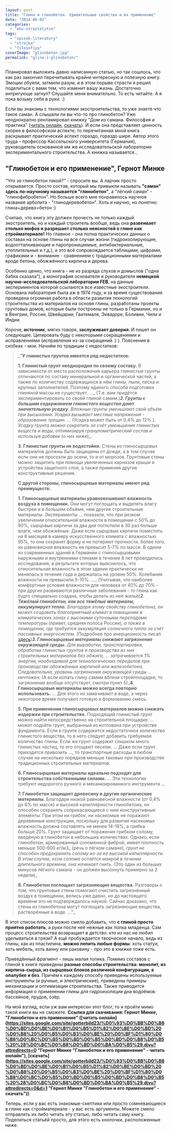 ```yaml
---
layout: post
title: "Глина и глинобетон. Удивительные свойства и их применение"
date: "2014-06-02"
categories: 
  - "eko-stroitelstvo"
tags: 
  - "spisok-literatury"
  - "strojka"
  - "filosofiya"
coverImage: "glinobeton.jpg"
permalink: "glina-i-glinobeton/"
---
```


Планировал выложить давно написанную статью, но так сошлось, что как раз закончил перечитывать крайне интересную и полезную книгу. Эмоции обуяли, затмили разум, и в этом порыве страсти я решил поделиться с вами тем, что изменит вашу жизнь. Достаточно интригующе загнул? Слушайте меня внимательно. То есть читайте. А я пока возьму себя в руки. :)

Если вы знакомы с технологиями экостроительства, то уже знаете что такое саман. А слышали ли вы что-то про глинобетон? Уже неоднократно рекламировал книжку "Дом из самана. Философия и практика" ([читать онлайн](https://docs.google.com/viewer?a=v&pid=sites&srcid=ZGVmYXVsdGRvbWFpbnxnb3R0ZXJiaWxkMjN8Z3g6N2FkNjhmNjc2ZjFmN2MyZQ "Дом из самана: Философия и практика - читать онлайн"), [скачать](https://sites.google.com/site/gotterbild23/%D0%94%D0%BE%D0%BC%20%D0%B8%D0%B7%20%D1%81%D0%B0%D0%BC%D0%B0%D0%BD%D0%B0.pdf?attredirects=0&d=1 "Дом из самана: Философия и практика - скачать")). И если она представляет ценность скорее в философском аспекте, то перечитанная мной книга раскрывает практический аспект гораздо, гораздо шире. Автор этого труда - профессор Кассельского университета (Германия), руководитель основанной им же исследовательской лаборатории экспериментального строительства. А книжка называется...

<!-- READMORE -->

## "Глинобетон и его применение", Гернот Минке

_"Что за глинобетон такой?"_ - спросите вы. А ларчик просто открывается. Просто состав, который мы привыкли называть **"саман" здесь по-научному называется "глинобетон"**, а "лёгкий саман" - "глинофибробетон". Но больше всего мне понравилось научное название арболита - "глинодеревобетон". Хоть и научно, но понятно: глина+дерево=бетон :)

Считаю, что книгу эту должен прочесть не только каждый экостроитель, но и каждый строитель вообще, ведь она **развеивает столько мифов и разрешает столько неясностей о глине как стройматериале!** Но главное - она полна практических данных о составах на основе глины на все случаи жизни (гидроизолирующие, водоотталкивающие и паропроницаемые, антибактериальные, утеплительные и т.д.), и это всё сопровождается таблицами, цифрами, графиками и - внимание - сравнением с традиционными материалами вроде бетона, обожжённого кирпича и дерева.

Особенно ценно, что книга - не из разряда слухов и домыслов ("одна бабка сказала"), а монография основателя и руководителя **немецкой научно-исследовательской лаборатории FEB**, на данные экспериментов которой ссылаются все известные экостроители. Основана лаборатория была аж в 1974 году, и за время существования проведена огромная работа в области развития технологий строительства из материалов на основе глины, разработаны проекты грунтовых домов, которые были построены не только в Германии, но и в Венгрии, России, Швейцарии, Гватемале, Эквадоре, Боливии, Чили и Индии.

Короче, **источник**, мягко говоря, **заслуживает доверия**. И пишет он следующее. Цитировать буду с некоторыми сокращениями и исправлениями (исправления из-за сокращений :) ). Пояснения в скобках - мои. Начнём по традиции с недостатков:

> _"**У глинистых грунтов имеется ряд недостатков:**
> 
> **1\. Глинистый грунт неоднороден по своему составу.** В зависимости от места расположения карьера глинистые грунты отличаются по составу минеральной и органической частей, а также по количеству содержащихся в нём глины, пыли, песка и крупных заполнителей. Поэтому единого способа подготовки глиняной массы не существует. ..._ (Т.е. вам придётся экспериментировать со своей глиной самим.)_**2\. Грунты с большим содержанием глинистого вещества дают значительную усадку.** Влажные грунты уменьшают свой объём при высыхании. Усадка вызывает местные напряжения - образование трещин. ..._ (Усадка может быть от 0,4% до 12%.)_. Усадку грунта можно сократить за счёт уменьшения глинистых веществ и воды, оптимизируя гранулометрический состав и используя добавки_ (о них ниже)_.
> 
> **3\. Глинистые грунты не водостойки.** Стены из глиносырцовых материалов должны быть защищены от дождя, а в том случае если они не просохли до осени, то и от морозов. Грунтовые стены можно защитить при помощи увеличенных карнизов крыши и устройства защитного слоя, а также применяя другие конструктивные решения.
> 
> **С другой стороны, глиносырцовые материалы имеют ряд преимуществ:**
> 
> **1\. Глиносырцовые материалы уравновешивают влажность воздуха в помещении.** Они могут поглощать и выделять влагу быстрее и в большем объёме, чем другие строительные материалы. Эксперименты ... показали, что при резком увеличении относительной влажности в помещении с 50% до 80%, сырцовые кирпичи за два дня поглотили в 30 раз больше влаги, чем обожжёные. Даже если сырцовые кирпичи поместить на 6 месяцев в камеру искусственного климата с влажностью 95%, то они сохранят форму и не потеряют прочности, более того, их равновесная влажность не превысит 5-7% по массе. В одном из современных зданий в Германии с глиносырцовыми наружными и внутренними стенами в течение 8 лет проводились исследования, в результате которых выяснилось, что относительная влажность в этом здании практически не менялась в течение года и держалась на уровне 50%. Колебания влажности не превысили 5-10%. ..._ (Учитывая, что наиболее комфортные условия влажности для человека от 40% до 70% - при других развиваются различные заболевания - то глина как будто специально создана, чтобы делать из неё жильё)_**2\. Тяжёлый глинобетон, как все тяжёлые материалы, аккумулирует тепло.** Благодаря этому свойству глинобетона, он может создавать благоприятный климат в помещении в климатических зонах с высокими суточными перепадами температуры_ (привет, средняя полоса России)_, а также в помещении, где требуется аккумуляция солнечного тепла за счёт пассивных энергосистем._ (Подробнее про инерционность писал [здесь](/inercionnye-i-bezinercionnye-doma/ "Инерционные и безинерционные дома"))_**3\. Глиносырцовые материалы снижают загрязнение окружающей среды.** Для выработки, транспортировки, обработки глинистых грунтов и производства из них строительных материалов без обжига, ... затрачивается 1% энергии, наобходимой для технологических переделов при производстве обожжённых кирпичей или железобетона. Следовательно, уровень загрязнения окружающей среды ... ничтожен._ (А если копать глину самим вблизи стройплощадки, то загрязнение вообще отсутствует, смотри пункт 5)_**4\. Глиносырцовые материалы можно всегда повторно использовать.** ... Для этого их замачивают в воде, а через некоторое время получают готовую к формованию смесь.
> 
> **5\. При применении глиносырцовых материалов можно снижать издержки при строительстве.** Подходящий глинистый грунт можно найти непосредственно на строительной площадке. ... может подойти грунт, выбранный из котлована при устройстве фундамента. Если в грунте содержится недостаточное количество глинистого вещества, то в него следует добавить требуемое количество глины. Если же грунт содержит слишком много глинистых частиц, то его отощают песком. ... Даже если грунт приходится привозить ..., то транспортные расходы в любом случае на несколько порядков меньше таковых при производстве традиционных строительных материалов.
> 
> **6\. Глиносырцовые материалы идеально подходят для строительства собственными силами.** ... Эти технологии требуют недорогого ручного и механизированного инструмента ...
> 
> **7\. Глинобетон защищает древесину и другие органические материалы.** Благодаря низкой равновесной влажности (от 0,4% до 6% по массе) и высокой капиллярности глинобетона, он способен сохранять соприкасающиеся с ним конструктивные элементы. При этом ни грибок, ни насекомые не поражают деревянные конструкции, поскольку для развития насекомых влажность должна составлять не менее 14-18%, а грибка - больше 20%. Грунт защищает от поражения грибком солому, введёную в глинобетон в небольших количествах. Однако, если глинобетон, армированный соломенной фиброй, имеет плотность меньше 500-600 кг/м3_ (речь о лёгком самане)_, грунт не способен предохранять солому из-за её высокой капиллярности. В этом случае, если солома остаётся мокрой в течение длительного времени, она начинает гнить._ (Это один из больших минусов лёгкого самана - он должен высохнуть примерно за 2 недели)_
> 
> **8\. Глинобетон поглощает загрязняющие вещества.** Разговоры о том, что грунтовые стены помогают очистить загрязнённый воздух в помещении, велись уже давно, но до настоящего времени это не подтверждалось наукой. Сайчас доказано, что стены из глинобетона могут поглощать загрязняющие вещества, растворённые в воде. ..."_

В этот список плюсов можно смело добавить, что **с глиной просто приятно работать**, а руки после неё нежные как попка младенца. Сам процесс строительства возвращает в детство: кто из нас не любил уделываться в грязи? А ещё пробуждается творческое начало, ведь из глины, как из пластилина, **можно лепить любые формы**: хоть статуи, хоть мебель, хоть ванну или раковину - про это в книжке тоже есть.

Приведённый фрагмент - лишь малая толика. Помимо составов с глиной в книге приведены **разные способы строительства: монолит, из кирпича-сырца, из сырцовых блоков различной конфигурации, в опалубке и без**. Причём к каждому способу приведены используемые инструменты (и ручные, и электрические), приведены примеры механизации и оптимизации строительства. Также приводится информация о применении глины для гидроизоляции дна водоёмов: бассейнов, прудов, озёр.

На мой взгляд, если уж вам интересен этот блог, то и пройти мимо такой книги вы не сможете. **Ссылка для скачивания: Гернот Минке, "Глинобетон и его применение" ([читать онлайн](https://sites.google.com/site/gotterbild23/%D0%93%D0%BB%D0%B8%D0%BD%D0%BE%D0%B1%D0%B5%D1%82%D0%BE%D0%BD%20%D0%B8%20%D0%B5%D0%B3%D0%BE%20%D0%BF%D1%80%D0%B8%D0%BC%D0%B5%D0%BD%D0%B5%D0%BD%D0%B8%D0%B5%20%28%D0%BC%D0%B8%D0%BD%D0%BA%D0%B5%29.djvu?attredirects=0 "Гернот Минке "Глинобетон и его применение" - читать онлайн"), [скачать](https://sites.google.com/site/gotterbild23/%D0%93%D0%BB%D0%B8%D0%BD%D0%BE%D0%B1%D0%B5%D1%82%D0%BE%D0%BD%20%D0%B8%20%D0%B5%D0%B3%D0%BE%20%D0%BF%D1%80%D0%B8%D0%BC%D0%B5%D0%BD%D0%B5%D0%BD%D0%B8%D0%B5%20%28%D0%BC%D0%B8%D0%BD%D0%BA%D0%B5%29.djvu?attredirects=0&d=1 "Гернот Минке "Глинобетон и его применение" - скачать"))**.

Теперь, если у вас есть знакомые-скептики или просто сомневающиеся в глине как стройматериале - у вас есть аргументы. Можете смело отправлять их либо читать эту статью, либо читать саму книгу. Поделиться статьёй просто, для этого есть кнопочки, расположенные ниже.

